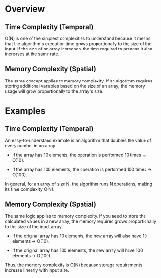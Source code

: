 # Overview

## Time Complexity (Temporal)

O(N) is one of the simplest complexities to understand because it means that the algorithm's execution time grows proportionally to the size of the input. If the size of an array increases, the time required to process it also increases at the same rate.

## Memory Complexity (Spatial)

The same concept applies to memory complexity. If an algorithm requires storing additional variables based on the size of an array, the memory usage will grow proportionally to the array's size.

# Examples

## Time Complexity (Temporal)

An easy-to-understand example is an algorithm that doubles the value of every number in an array.

- If the array has 10 elements, the operation is performed 10 times → O(10).

- If the array has 100 elements, the operation is performed 100 times → O(100).

In general, for an array of size N, the algorithm runs N operations, making its time complexity O(N).

## Memory Complexity (Spatial)

The same logic applies to memory complexity. If you need to store the calculated values in a new array, the memory required grows proportionally to the size of the input array.

- If the original array has 10 elements, the new array will also have 10 elements → O(10).

- If the original array has 100 elements, the new array will have 100 elements → O(100).

Thus, the memory complexity is O(N) because storage requirements increase linearly with input size.
